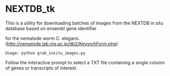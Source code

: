 NEXTDB_tk
========

This is a utility for downloading batches of images from the NEXTDB in situ database based on ensembl gene identifier 

for the nematode worm C. elegans. (http://nematode.lab.nig.ac.jp/db2/KeysrchForm.php)

`Usage: python grab_insitu_images.py`

Follow the interactive prompt to select a TXT file containing a single column of genes or transcripts of interest. 
